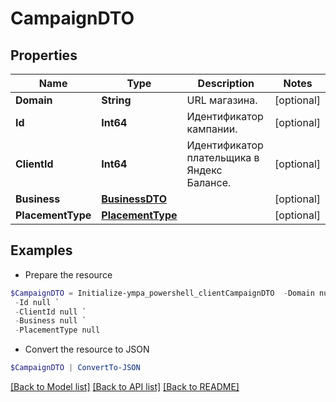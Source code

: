 # CampaignDTO
## Properties

Name | Type | Description | Notes
------------ | ------------- | ------------- | -------------
**Domain** | **String** | URL магазина. | [optional] 
**Id** | **Int64** | Идентификатор кампании. | [optional] 
**ClientId** | **Int64** | Идентификатор плательщика в Яндекс Балансе. | [optional] 
**Business** | [**BusinessDTO**](BusinessDTO.md) |  | [optional] 
**PlacementType** | [**PlacementType**](PlacementType.md) |  | [optional] 

## Examples

- Prepare the resource
```powershell
$CampaignDTO = Initialize-ympa_powershell_clientCampaignDTO  -Domain null `
 -Id null `
 -ClientId null `
 -Business null `
 -PlacementType null
```

- Convert the resource to JSON
```powershell
$CampaignDTO | ConvertTo-JSON
```

[[Back to Model list]](../README.md#documentation-for-models) [[Back to API list]](../README.md#documentation-for-api-endpoints) [[Back to README]](../README.md)

